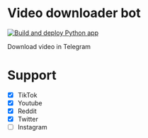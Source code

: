 # Video downloader bot

[![Build and deploy Python app](https://github.com/jag-k/tiktok-downloader/actions/workflows/deploy.yml/badge.svg)](https://github.com/jag-k/tiktok-downloader/actions/workflows/deploy.yml)

Download video in Telegram

# Support

- [x] TikTok
- [x] Youtube
- [x] Reddit
- [x] Twitter
- [ ] Instagram
